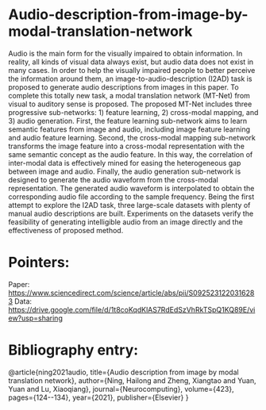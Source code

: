 # Audio-description-from-image-by-modal-translation-network

Audio is the main form for the visually impaired to obtain information. In reality, all kinds of visual data always exist, but audio data does not exist in many cases. In order to help the visually impaired people to better perceive the information around them, an image-to-audio-description (I2AD) task is proposed to generate audio descriptions from images in this paper. To complete this totally new task, a modal translation network (MT-Net) from visual to auditory sense is proposed. The proposed MT-Net includes three progressive sub-networks: 1) feature learning, 2) cross-modal mapping, and 3) audio generation. First, the feature learning sub-network aims to learn semantic features from image and audio, including image feature learning and audio feature learning. Second, the cross-modal mapping sub-network transforms the image feature into a cross-modal representation with the same semantic concept as the audio feature. In this way, the correlation of inter-modal data is effectively mined for easing the heterogeneous gap between image and audio. Finally, the audio generation sub-network is designed to generate the audio waveform from the cross-modal representation. The generated audio waveform is interpolated to obtain the corresponding audio file according to the sample frequency. Being the first attempt to explore the I2AD task, three large-scale datasets with plenty of manual audio descriptions are built. Experiments on the datasets verify the feasibility of generating intelligible audio from an image directly and the effectiveness of proposed method.

# Pointers:
Paper: https://www.sciencedirect.com/science/article/abs/pii/S0925231220316283
Data: https://drive.google.com/file/d/1t8coKqdKlAS7RdEdSzVhRkTSpQ1KQ89E/view?usp=sharing


# Bibliography entry:
@article{ning2021audio,
  title={Audio description from image by modal translation network},
  author={Ning, Hailong and Zheng, Xiangtao and Yuan, Yuan and Lu, Xiaoqiang},
  journal={Neurocomputing},
  volume={423},
  pages={124--134},
  year={2021},
  publisher={Elsevier}
}
